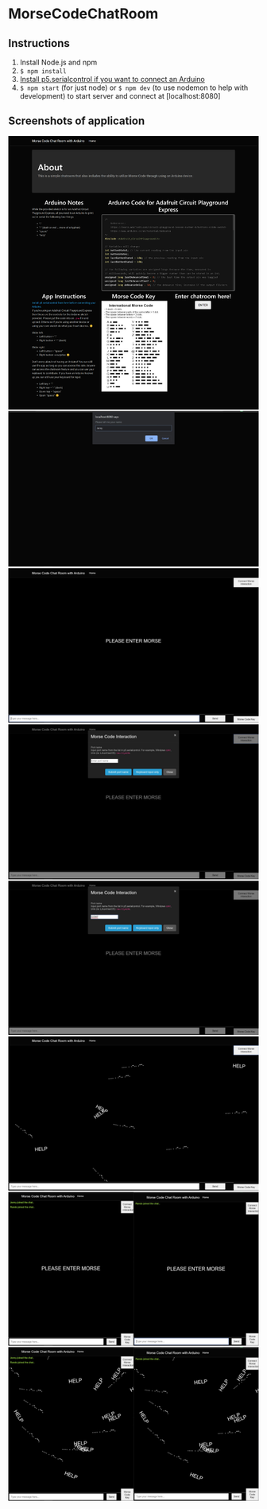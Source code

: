 # MorseCodeChatRoom

## Instructions

1. Install Node.js and npm
2. <code>\$ npm install</code>
3. [Install p5.serialcontrol if you want to connect an Arduino](https://github.com/p5-serial/p5.serialcontrol/releases)
4. <code>$ npm start</code> (for just node) or <code>$ npm dev</code> (to use nodemon to help with development) to start server and connect at [localhost:8080]

## Screenshots of application

<div>
    <img src="/screencapture-localhost-8080-2020-04-30-14_57_10.png">
</div>
<div>
    <img src="/Annotation%202020-04-30%20145812.jpg">
</div>
<div>
    <img src="/Annotation%202020-04-30%20145833.jpg">
</div>
<div>
    <img src="/Annotation%202020-04-30%20145851.jpg">
</div>
<div>
    <img src="/Annotation%202020-04-30%20145906.jpg">
</div>
<div>
    <img src="/Annotation%202020-04-30%20145939.jpg">
</div>
<div>
    <img src="/Annotation%202020-04-30%20150031.jpg">
</div>
<div>
    <img src="/Annotation%202020-04-30%20150109.jpg">
</div>
